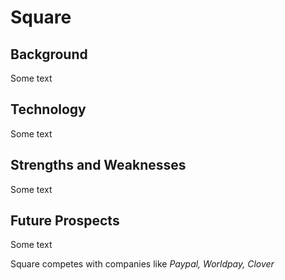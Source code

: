 # Square

## Background

Some text

## Technology

Some text

## Strengths and Weaknesses

Some text

## Future Prospects

Some text


Square competes with companies like *Paypal, Worldpay, Clover*

